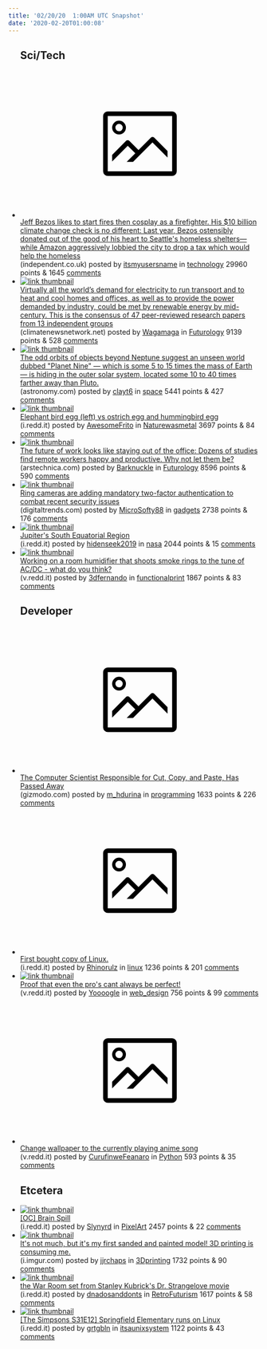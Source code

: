```yaml
---
title: '02/20/20  1:00AM UTC Snapshot'
date: '2020-02-20T01:00:08'
---
```

<ul>
<h2>Sci/Tech</h2>

<li><a href='https://www.independent.co.uk/voices/jeff-bezos-firefighter-cosplay-money-amazon-climate-environment-billionaire-a9343061.html'><svg version='1.1' viewBox='-34 -14 104 64' preserveAspectRatio='xMidYMid meet' xmlns='http://www.w3.org/2000/svg' xmlns:xlink='http://www.w3.org/1999/xlink'>
    <title>link thumbnail</title>
    <path d='M32,4H4A2,2,0,0,0,2,6V30a2,2,0,0,0,2,2H32a2,2,0,0,0,2-2V6A2,2,0,0,0,32,4ZM4,30V6H32V30Z'></path>
    <path d='M8.92,14a3,3,0,1,0-3-3A3,3,0,0,0,8.92,14Zm0-4.6A1.6,1.6,0,1,1,7.33,11,1.6,1.6,0,0,1,8.92,9.41Z'></path>
    <path d='M22.78,15.37l-5.4,5.4-4-4a1,1,0,0,0-1.41,0L5.92,22.9v2.83l6.79-6.79L16,22.18l-3.75,3.75H15l8.45-8.45L30,24V21.18l-5.81-5.81A1,1,0,0,0,22.78,15.37Z'></path>
    </svg></a><div><div class='linkTitle'><a href='https://www.independent.co.uk/voices/jeff-bezos-firefighter-cosplay-money-amazon-climate-environment-billionaire-a9343061.html'>Jeff Bezos likes to start fires then cosplay as a firefighter. His $10 billion climate change check is no different: Last year, Bezos ostensibly donated out of the good of his heart to Seattle's homeless shelters—while Amazon aggressively lobbied the city to drop a tax which would help the homeless</a></div>(independent.co.uk) posted by <a href='https://www.reddit.com/user/itsmyusersname'>itsmyusersname</a> in <a href='https://www.reddit.com/r/technology'>technology</a> 29960 points & 1645 <a href='https://www.reddit.com/r/technology/comments/f6a12o/jeff_bezos_likes_to_start_fires_then_cosplay_as_a/'>comments</a></div></li>

<li><a href='https://climatenewsnetwork.net/renewable-energy-could-power-the-world-by-2050/'><img src='https://a.thumbs.redditmedia.com/2evK6_dqN3bpvcLY5CnivOU0-qerDpVFOHb9o4LOTz4.jpg' alt='link thumbnail'></a><div><div class='linkTitle'><a href='https://climatenewsnetwork.net/renewable-energy-could-power-the-world-by-2050/'>Virtually all the world’s demand for electricity to run transport and to heat and cool homes and offices, as well as to provide the power demanded by industry, could be met by renewable energy by mid-century. This is the consensus of 47 peer-reviewed research papers from 13 independent groups</a></div>(climatenewsnetwork.net) posted by <a href='https://www.reddit.com/user/Wagamaga'>Wagamaga</a> in <a href='https://www.reddit.com/r/Futurology'>Futurology</a> 9139 points & 528 <a href='https://www.reddit.com/r/Futurology/comments/f6af5c/virtually_all_the_worlds_demand_for_electricity/'>comments</a></div></li>

<li><a href='https://astronomy.com/magazine/2020/01/in-pursuit-of-planet-nine'><img src='https://a.thumbs.redditmedia.com/ZIw4AGVrZposHyJrTPcxLy5qmhpQkCV12pZHf6VSy98.jpg' alt='link thumbnail'></a><div><div class='linkTitle'><a href='https://astronomy.com/magazine/2020/01/in-pursuit-of-planet-nine'>The odd orbits of objects beyond Neptune suggest an unseen world dubbed "Planet Nine" — which is some 5 to 15 times the mass of Earth — is hiding in the outer solar system, located some 10 to 40 times farther away than Pluto.</a></div>(astronomy.com) posted by <a href='https://www.reddit.com/user/clayt6'>clayt6</a> in <a href='https://www.reddit.com/r/space'>space</a> 5441 points & 427 <a href='https://www.reddit.com/r/space/comments/f6dotg/the_odd_orbits_of_objects_beyond_neptune_suggest/'>comments</a></div></li>

<li><a href='https://i.redd.it/16v61tvissh41.jpg'><img src='https://b.thumbs.redditmedia.com/FYUvvNDKvxMe1QLX7VvoQW7uEoXJSydi7ZHiP-txTUg.jpg' alt='link thumbnail'></a><div><div class='linkTitle'><a href='https://i.redd.it/16v61tvissh41.jpg'>Elephant bird egg (left) vs ostrich egg and hummingbird egg</a></div>(i.redd.it) posted by <a href='https://www.reddit.com/user/AwesomeFrito'>AwesomeFrito</a> in <a href='https://www.reddit.com/r/Naturewasmetal'>Naturewasmetal</a> 3697 points & 84 <a href='https://www.reddit.com/r/Naturewasmetal/comments/f64e1x/elephant_bird_egg_left_vs_ostrich_egg_and/'>comments</a></div></li>

<li><a href='https://arstechnica.com/tech-policy/2020/02/employers-should-expand-not-cut-telework-into-the-future/'><img src='https://b.thumbs.redditmedia.com/J8D22wPa_INfYiJuYIRYvoJd1pA0CpHbrJsnSpFX11g.jpg' alt='link thumbnail'></a><div><div class='linkTitle'><a href='https://arstechnica.com/tech-policy/2020/02/employers-should-expand-not-cut-telework-into-the-future/'>The future of work looks like staying out of the office: Dozens of studies find remote workers happy and productive. Why not let them be?</a></div>(arstechnica.com) posted by <a href='https://www.reddit.com/user/Barknuckle'>Barknuckle</a> in <a href='https://www.reddit.com/r/Futurology'>Futurology</a> 8596 points & 590 <a href='https://www.reddit.com/r/Futurology/comments/f62puq/the_future_of_work_looks_like_staying_out_of_the/'>comments</a></div></li>

<li><a href='https://www.digitaltrends.com/news/ring-makes-two-factor-authentication-mandatory/'><img src='https://b.thumbs.redditmedia.com/jLSfFJVcMXhk6-lbhWs0reE-E0HReIjTNOKGMOuYBWU.jpg' alt='link thumbnail'></a><div><div class='linkTitle'><a href='https://www.digitaltrends.com/news/ring-makes-two-factor-authentication-mandatory/'>Ring cameras are adding mandatory two-factor authentication to combat recent security issues</a></div>(digitaltrends.com) posted by <a href='https://www.reddit.com/user/MicroSofty88'>MicroSofty88</a> in <a href='https://www.reddit.com/r/gadgets'>gadgets</a> 2738 points & 176 <a href='https://www.reddit.com/r/gadgets/comments/f6fsji/ring_cameras_are_adding_mandatory_twofactor/'>comments</a></div></li>

<li><a href='https://i.redd.it/ccyn0wrksuh41.jpg'><img src='https://b.thumbs.redditmedia.com/Y0U82s42iymCC7GQx6WbD_3Se9JeJwkpTvquNv4mU5A.jpg' alt='link thumbnail'></a><div><div class='linkTitle'><a href='https://i.redd.it/ccyn0wrksuh41.jpg'>Jupiter's South Equatorial Region</a></div>(i.redd.it) posted by <a href='https://www.reddit.com/user/hidenseek2019'>hidenseek2019</a> in <a href='https://www.reddit.com/r/nasa'>nasa</a> 2044 points & 15 <a href='https://www.reddit.com/r/nasa/comments/f68pwv/jupiters_south_equatorial_region/'>comments</a></div></li>

<li><a href='https://v.redd.it/3n2tjzhzsth41'><img src='https://b.thumbs.redditmedia.com/Wf_0NLj-4PYn56B_uUk1MeZu4_e4LvzC_7wf0gRkIgY.jpg' alt='link thumbnail'></a><div><div class='linkTitle'><a href='https://v.redd.it/3n2tjzhzsth41'>Working on a room humidifier that shoots smoke rings to the tune of AC/DC - what do you think?</a></div>(v.redd.it) posted by <a href='https://www.reddit.com/user/3dfernando'>3dfernando</a> in <a href='https://www.reddit.com/r/functionalprint'>functionalprint</a> 1867 points & 83 <a href='https://www.reddit.com/r/functionalprint/comments/f66sxm/working_on_a_room_humidifier_that_shoots_smoke/'>comments</a></div></li>

<h2>Developer</h2>

<li><a href='https://gizmodo.com/larry-tessler-modeless-computing-advocate-has-passed-1841787408'><svg version='1.1' viewBox='-34 -14 104 64' preserveAspectRatio='xMidYMid meet' xmlns='http://www.w3.org/2000/svg' xmlns:xlink='http://www.w3.org/1999/xlink'>
    <title>link thumbnail</title>
    <path d='M32,4H4A2,2,0,0,0,2,6V30a2,2,0,0,0,2,2H32a2,2,0,0,0,2-2V6A2,2,0,0,0,32,4ZM4,30V6H32V30Z'></path>
    <path d='M8.92,14a3,3,0,1,0-3-3A3,3,0,0,0,8.92,14Zm0-4.6A1.6,1.6,0,1,1,7.33,11,1.6,1.6,0,0,1,8.92,9.41Z'></path>
    <path d='M22.78,15.37l-5.4,5.4-4-4a1,1,0,0,0-1.41,0L5.92,22.9v2.83l6.79-6.79L16,22.18l-3.75,3.75H15l8.45-8.45L30,24V21.18l-5.81-5.81A1,1,0,0,0,22.78,15.37Z'></path>
    </svg></a><div><div class='linkTitle'><a href='https://gizmodo.com/larry-tessler-modeless-computing-advocate-has-passed-1841787408'>The Computer Scientist Responsible for Cut, Copy, and Paste, Has Passed Away</a></div>(gizmodo.com) posted by <a href='https://www.reddit.com/user/m_hdurina'>m_hdurina</a> in <a href='https://www.reddit.com/r/programming'>programming</a> 1633 points & 226 <a href='https://www.reddit.com/r/programming/comments/f6g64p/the_computer_scientist_responsible_for_cut_copy/'>comments</a></div></li>

<li><a href='https://i.redd.it/p3nanwxziuh41.jpg'><svg version='1.1' viewBox='-34 -14 104 64' preserveAspectRatio='xMidYMid meet' xmlns='http://www.w3.org/2000/svg' xmlns:xlink='http://www.w3.org/1999/xlink'>
    <title>link thumbnail</title>
    <path d='M32,4H4A2,2,0,0,0,2,6V30a2,2,0,0,0,2,2H32a2,2,0,0,0,2-2V6A2,2,0,0,0,32,4ZM4,30V6H32V30Z'></path>
    <path d='M8.92,14a3,3,0,1,0-3-3A3,3,0,0,0,8.92,14Zm0-4.6A1.6,1.6,0,1,1,7.33,11,1.6,1.6,0,0,1,8.92,9.41Z'></path>
    <path d='M22.78,15.37l-5.4,5.4-4-4a1,1,0,0,0-1.41,0L5.92,22.9v2.83l6.79-6.79L16,22.18l-3.75,3.75H15l8.45-8.45L30,24V21.18l-5.81-5.81A1,1,0,0,0,22.78,15.37Z'></path>
    </svg></a><div><div class='linkTitle'><a href='https://i.redd.it/p3nanwxziuh41.jpg'>First bought copy of Linux.</a></div>(i.redd.it) posted by <a href='https://www.reddit.com/user/Rhinorulz'>Rhinorulz</a> in <a href='https://www.reddit.com/r/linux'>linux</a> 1236 points & 201 <a href='https://www.reddit.com/r/linux/comments/f6878k/first_bought_copy_of_linux/'>comments</a></div></li>

<li><a href='https://v.redd.it/o8orc1otkth41'><img src='https://b.thumbs.redditmedia.com/briVeTrgZjPElrEVI7BszL1II8zhe_hFe-JG8Mmb2Pk.jpg' alt='link thumbnail'></a><div><div class='linkTitle'><a href='https://v.redd.it/o8orc1otkth41'>Proof that even the pro's cant always be perfect!</a></div>(v.redd.it) posted by <a href='https://www.reddit.com/user/Yoooogle'>Yoooogle</a> in <a href='https://www.reddit.com/r/web_design'>web_design</a> 756 points & 99 <a href='https://www.reddit.com/r/web_design/comments/f66azf/proof_that_even_the_pros_cant_always_be_perfect/'>comments</a></div></li>

<li><a href='https://v.redd.it/h5ac0f3ejuh41'><svg version='1.1' viewBox='-34 -14 104 64' preserveAspectRatio='xMidYMid meet' xmlns='http://www.w3.org/2000/svg' xmlns:xlink='http://www.w3.org/1999/xlink'>
    <title>link thumbnail</title>
    <path d='M32,4H4A2,2,0,0,0,2,6V30a2,2,0,0,0,2,2H32a2,2,0,0,0,2-2V6A2,2,0,0,0,32,4ZM4,30V6H32V30Z'></path>
    <path d='M8.92,14a3,3,0,1,0-3-3A3,3,0,0,0,8.92,14Zm0-4.6A1.6,1.6,0,1,1,7.33,11,1.6,1.6,0,0,1,8.92,9.41Z'></path>
    <path d='M22.78,15.37l-5.4,5.4-4-4a1,1,0,0,0-1.41,0L5.92,22.9v2.83l6.79-6.79L16,22.18l-3.75,3.75H15l8.45-8.45L30,24V21.18l-5.81-5.81A1,1,0,0,0,22.78,15.37Z'></path>
    </svg></a><div><div class='linkTitle'><a href='https://v.redd.it/h5ac0f3ejuh41'>Change wallpaper to the currently playing anime song</a></div>(v.redd.it) posted by <a href='https://www.reddit.com/user/CurufinweFeanaro'>CurufinweFeanaro</a> in <a href='https://www.reddit.com/r/Python'>Python</a> 593 points & 35 <a href='https://www.reddit.com/r/Python/comments/f68eo9/change_wallpaper_to_the_currently_playing_anime/'>comments</a></div></li>

<h2>Etcetera</h2>

<li><a href='https://i.redd.it/vqcr24t4xvh41.png'><img src='https://b.thumbs.redditmedia.com/WzPy7b5mIufcNJFg7U0OU9dRrUFwj_prZCEBpubhSss.jpg' alt='link thumbnail'></a><div><div class='linkTitle'><a href='https://i.redd.it/vqcr24t4xvh41.png'>[OC] Brain Spill</a></div>(i.redd.it) posted by <a href='https://www.reddit.com/user/Slynyrd'>Slynyrd</a> in <a href='https://www.reddit.com/r/PixelArt'>PixelArt</a> 2457 points & 22 <a href='https://www.reddit.com/r/PixelArt/comments/f6as8k/oc_brain_spill/'>comments</a></div></li>

<li><a href='https://i.imgur.com/mn8cGva.jpg'><img src='https://b.thumbs.redditmedia.com/BV_Dog4eGnfq2pB7rLi63cqNi_QsRscfKzn4UQ7X5gg.jpg' alt='link thumbnail'></a><div><div class='linkTitle'><a href='https://i.imgur.com/mn8cGva.jpg'>It's not much, but it's my first sanded and painted model! 3D printing is consuming me.</a></div>(i.imgur.com) posted by <a href='https://www.reddit.com/user/jjrchaps'>jjrchaps</a> in <a href='https://www.reddit.com/r/3Dprinting'>3Dprinting</a> 1732 points & 90 <a href='https://www.reddit.com/r/3Dprinting/comments/f6cace/its_not_much_but_its_my_first_sanded_and_painted/'>comments</a></div></li>

<li><a href='https://i.redd.it/bkd66s572xh41.jpg'><img src='https://b.thumbs.redditmedia.com/SGea9fWExveO2btdUnDvxEzDgchKVKBpMti_Oanchcs.jpg' alt='link thumbnail'></a><div><div class='linkTitle'><a href='https://i.redd.it/bkd66s572xh41.jpg'>the War Room set from Stanley Kubrick's Dr. Strangelove movie</a></div>(i.redd.it) posted by <a href='https://www.reddit.com/user/dnadosanddonts'>dnadosanddonts</a> in <a href='https://www.reddit.com/r/RetroFuturism'>RetroFuturism</a> 1617 points & 58 <a href='https://www.reddit.com/r/RetroFuturism/comments/f6e59x/the_war_room_set_from_stanley_kubricks_dr/'>comments</a></div></li>

<li><a href='https://i.redd.it/9zb65ko15uh41.png'><img src='https://b.thumbs.redditmedia.com/Iy_Fl7l95AkJ665ldLisEF-t6Fk-3rQXjNYYjsXT1XA.jpg' alt='link thumbnail'></a><div><div class='linkTitle'><a href='https://i.redd.it/9zb65ko15uh41.png'>[The Simpsons S31E12] Springfield Elementary runs on Linux</a></div>(i.redd.it) posted by <a href='https://www.reddit.com/user/grtgbln'>grtgbln</a> in <a href='https://www.reddit.com/r/itsaunixsystem'>itsaunixsystem</a> 1122 points & 43 <a href='https://www.reddit.com/r/itsaunixsystem/comments/f67h5z/the_simpsons_s31e12_springfield_elementary_runs/'>comments</a></div></li>

</ul>
